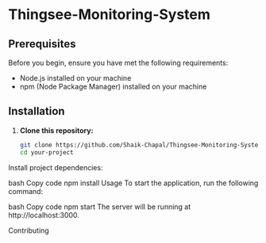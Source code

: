 # Thingsee-Monitoring-System

## Prerequisites

Before you begin, ensure you have met the following requirements:

- Node.js installed on your machine
- npm (Node Package Manager) installed on your machine

## Installation

1. **Clone this repository:**

   ```bash
   git clone https://github.com/Shaik-Chapal/Thingsee-Monitoring-System.git
   cd your-project
Install project dependencies:

bash
Copy code
npm install
Usage
To start the application, run the following command:

bash
Copy code
npm start
The server will be running at http://localhost:3000.

Contributing
